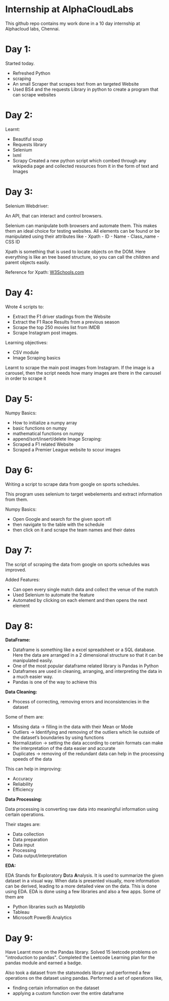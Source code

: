 # Internship at AlphaCloudLabs
This github repo contains my work done in a 10 day internship at Alphacloud labs, Chennai.

# Day 1:
  
  Started today. 

  - Refreshed Python
  - scraping
  - An small Scraper that scrapes text from an targeted Website
  - Used BS4 and the requests Library in python to create a program that can scrape websites

# Day 2:

  Learnt:
  - Beautiful soup
  - Requests library
  - Selenium
  - lxml
  - Scrapy
  Created a new python script which combed through any wikipedia page and collected resources from it in the form of text and Images

# Day 3:

  Selenium Webdriver:
  
  An API, that can interact and control browsers.

  Selenium can manipulate both browsers and automate them. This makes them an ideal choice for testing websites. 
  All elements can be found or be manipulated using their attributes like
    - Xpath
    - ID
    - Name
    - Class_name
    - CSS ID
  
  Xpath is something that is used to locate objects on the DOM. Here everything is like an tree based structure, so you can call the children and parent objects easily. 
  
  Reference for Xpath: [W3Schools.com](https://www.w3schools.com/xml/xpath_syntax.asp)

# Day 4:
  
Wrote 4 scripts to:
  - Extract the F1 driver stadings from the Website
  - Extract the F1 Race Results from a previous season
  - Scrape the top 250 movies list from IMDB
  - Scrape Instagram post images.

Learning objectives:
  - CSV module
  - Image Scraping basics

Learnt to scrape the main post images from Instagram. If the image is a carousel, then the script needs how many images are there in the carousel in order to scrape it

# Day 5:

Numpy Basics:
  - How to initialize a numpy array
  - basic functions on numpy
  - mathematical functions on numpy
  - append/sort/insert/delete
Image Scraping:
  - Scraped a F1 related Website
  - Scraped a Premier League website to scour images
   
# Day 6:

Writing a script to scrape data from google on sports schedules.

This program uses selenium to target webelements and extract information from them.
  
Numpy Basics:
  - Open Google and search for the given sport nfl 
  - then navigate to the table with the schedule
  - then click on it and scrape the team names and their dates

# Day 7:

The script of scraping the data from google on sports schedules was improved.

Added Features:
  - Can open every single match data and collect the venue of the match
  - Used Selenium to automate the feature
  - Automated by clicking on each element and then opens the next element

# Day 8:
**DataFrame:**

- Dataframe is something like a excel spreadsheet or a SQL database. Here the data are arranged in a 2 dimensional structure so that it can be manipulated easily.
- One of the most popular dataframe related library is Pandas in Python
- Dataframes are used in cleaning, arranging, and interpreting the data in a much easier way.
- Pandas is one of the way to achieve this

**Data Cleaning:**

- Process of correcting, removing errors and inconsistencies in the dataset

Some of them are:

- Missing data → filling in the data with their Mean or Mode
- Outliers → Identifying and removing of the outliers which lie outside of the dataset’s boundaries by using functions
- Normalization → setting the data according to certain formats can make the interpretation of the data easier and accurate
- Duplicates → removing of the redundant data can help in the processing speeds of the data

This can help in improving:

- Accuracy
- Reliability
- Efficiency

**Data Processing:**

Data processing is converting raw data into meaningful information using certain operations.

Their stages are:

- Data collection
- Data preparation
- Data input
- Processing
- Data output/interpretation

**EDA:**

EDA Stands for **E**xploratory **D**ata **A**nalysis. It is used to summarize the given dataset in a visual way. When data is presented visually, more information can be derived, leading to a more detailed view on the data. This is done using EDA. EDA is done using a few libraries and also a few apps. Some of them are

- Python libraries such as Matplotlib
- Tableau
- Microsoft PowerBi Analytics

# Day 9:

Have Learnt more on the Pandas library. Solved 15 leetcode problems on "introduction to pandas". Completed the Leetcode Learning plan for the pandas module and earned a badge.

Also took a dataset from the statsmodels library and performed a few operations on the dataset using pandas. Performed a set of operations like, 
- finding certain information on the dataset
- applying a custom function over the entire dataframe
